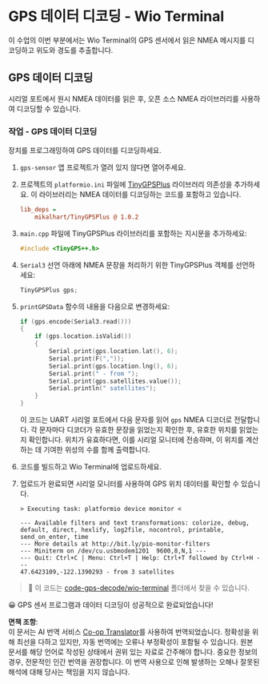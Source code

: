 <!--
CO_OP_TRANSLATOR_METADATA:
{
  "original_hash": "fbbcf96a9b63ccd661db98bbf854bb06",
  "translation_date": "2025-08-25T00:55:08+00:00",
  "source_file": "3-transport/lessons/1-location-tracking/wio-terminal-gps-decode.md",
  "language_code": "ko"
}
-->
# GPS 데이터 디코딩 - Wio Terminal

이 수업의 이번 부분에서는 Wio Terminal의 GPS 센서에서 읽은 NMEA 메시지를 디코딩하고 위도와 경도를 추출합니다.

## GPS 데이터 디코딩

시리얼 포트에서 원시 NMEA 데이터를 읽은 후, 오픈 소스 NMEA 라이브러리를 사용하여 디코딩할 수 있습니다.

### 작업 - GPS 데이터 디코딩

장치를 프로그래밍하여 GPS 데이터를 디코딩하세요.

1. `gps-sensor` 앱 프로젝트가 열려 있지 않다면 열어주세요.

1. 프로젝트의 `platformio.ini` 파일에 [TinyGPSPlus](https://github.com/mikalhart/TinyGPSPlus) 라이브러리 의존성을 추가하세요. 이 라이브러리는 NMEA 데이터를 디코딩하는 코드를 포함하고 있습니다.

    ```ini
    lib_deps =
        mikalhart/TinyGPSPlus @ 1.0.2
    ```

1. `main.cpp` 파일에 TinyGPSPlus 라이브러리를 포함하는 지시문을 추가하세요:

    ```cpp
    #include <TinyGPS++.h>
    ```

1. `Serial3` 선언 아래에 NMEA 문장을 처리하기 위한 TinyGPSPlus 객체를 선언하세요:

    ```cpp
    TinyGPSPlus gps;
    ```

1. `printGPSData` 함수의 내용을 다음으로 변경하세요:

    ```cpp
    if (gps.encode(Serial3.read()))
    {
        if (gps.location.isValid())
        {
            Serial.print(gps.location.lat(), 6);
            Serial.print(F(","));
            Serial.print(gps.location.lng(), 6);
            Serial.print(" - from ");
            Serial.print(gps.satellites.value());
            Serial.println(" satellites");
        }
    }
    ```

    이 코드는 UART 시리얼 포트에서 다음 문자를 읽어 `gps` NMEA 디코더로 전달합니다. 각 문자마다 디코더가 유효한 문장을 읽었는지 확인한 후, 유효한 위치를 읽었는지 확인합니다. 위치가 유효하다면, 이를 시리얼 모니터에 전송하며, 이 위치를 계산하는 데 기여한 위성의 수를 함께 출력합니다.

1. 코드를 빌드하고 Wio Terminal에 업로드하세요.

1. 업로드가 완료되면 시리얼 모니터를 사용하여 GPS 위치 데이터를 확인할 수 있습니다.

    ```output
    > Executing task: platformio device monitor <
    
    --- Available filters and text transformations: colorize, debug, default, direct, hexlify, log2file, nocontrol, printable, send_on_enter, time
    --- More details at http://bit.ly/pio-monitor-filters
    --- Miniterm on /dev/cu.usbmodem1201  9600,8,N,1 ---
    --- Quit: Ctrl+C | Menu: Ctrl+T | Help: Ctrl+T followed by Ctrl+H ---
    47.6423109,-122.1390293 - from 3 satellites
    ```

> 💁 이 코드는 [code-gps-decode/wio-terminal](../../../../../3-transport/lessons/1-location-tracking/code-gps-decode/wio-terminal) 폴더에서 찾을 수 있습니다.

😀 GPS 센서 프로그램과 데이터 디코딩이 성공적으로 완료되었습니다!

**면책 조항**:  
이 문서는 AI 번역 서비스 [Co-op Translator](https://github.com/Azure/co-op-translator)를 사용하여 번역되었습니다. 정확성을 위해 최선을 다하고 있지만, 자동 번역에는 오류나 부정확성이 포함될 수 있습니다. 원본 문서를 해당 언어로 작성된 상태에서 권위 있는 자료로 간주해야 합니다. 중요한 정보의 경우, 전문적인 인간 번역을 권장합니다. 이 번역 사용으로 인해 발생하는 오해나 잘못된 해석에 대해 당사는 책임을 지지 않습니다.